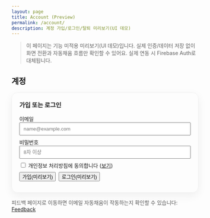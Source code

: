 ```yaml
---
layout: page
title: Account (Preview)
permalink: /account/
description: 계정 가입/로그인/탈퇴 미리보기(UI 데모)
---
```


> 이 페이지는 기능 미적용 미리보기(UI 데모)입니다. 실제 인증/데이터 저장 없이 화면 전환과 자동채움 흐름만 확인할 수 있어요. 실제 연동 시 Firebase Auth로 대체됩니다.

## 계정

<div id="auth-preview" class="auth-preview card-glow" style="padding:1rem 1.25rem; border-radius:16px;">
  <div class="state state-out">
    <h3 style="margin:.25rem 0 1rem;">가입 또는 로그인</h3>
    <form id="auth-form" onsubmit="return false;">
      <label>이메일<br>
        <input name="email" type="email" required placeholder="name@example.com" style="width:100%">
      </label>
      <label>비밀번호<br>
        <input name="password" type="password" required minlength="8" placeholder="8자 이상" style="width:100%">
      </label>
      <label style="display:block; margin:.5rem 0;">
        <input id="agree" type="checkbox" required>
        <span>개인정보 처리방침에 동의합니다 (<a href="/privacy/" target="_blank" rel="noopener">보기</a>)</span>
      </label>
      <div style="display:flex; gap:.5rem; margin-top:.5rem;">
        <button class="btn btn--alt-gradient" id="btn-signup">가입(미리보기)</button>
        <button class="btn" id="btn-signin">로그인(미리보기)</button>
      </div>
    </form>
  </div>
  <div class="state state-in" style="display:none;">
    <h3 style="margin:.25rem 0 .5rem;">로그인 상태</h3>
    <p style="margin:0 0 .5rem;">안녕하세요, <strong class="js-email">user@example.com</strong></p>
    <div style="display:flex; gap:.5rem;">
      <button class="btn" id="btn-signout">로그아웃(미리보기)</button>
      <button class="btn btn--outline" id="btn-delete">회원 탈퇴(미리보기)</button>
    </div>
  </div>
</div>

<p style="margin-top:1rem; color:rgba(0,0,0,.65);">피드백 페이지로 이동하면 이메일 자동채움이 작동하는지 확인할 수 있습니다: <a href="/feedback/">Feedback</a></p>

<script>
(function(){
  const KEY = 'auth_preview_email';
  const UID = 'preview-uid-1234';
  const root = document.getElementById('auth-preview');
  const out = root.querySelector('.state-out');
  const inn = root.querySelector('.state-in');
  const emailSpan = root.querySelector('.js-email');
  const form = document.getElementById('auth-form');
  const btnSignup = document.getElementById('btn-signup');
  const btnSignin = document.getElementById('btn-signin');
  const btnSignout = document.getElementById('btn-signout');
  const btnDelete = document.getElementById('btn-delete');

  function setSignedIn(email){
    localStorage.setItem(KEY, email);
    localStorage.setItem('auth_preview_uid', UID);
    emailSpan.textContent = email;
    out.style.display = 'none';
    inn.style.display = '';
  }
  function setSignedOut(){
    localStorage.removeItem(KEY);
    localStorage.removeItem('auth_preview_uid');
    out.style.display = '';
    inn.style.display = 'none';
  }
  function init(){
    const saved = localStorage.getItem(KEY);
    if(saved){ emailSpan.textContent = saved; setSignedIn(saved); }
  }

  btnSignup.addEventListener('click', function(){
    if(!form.reportValidity()) return;
    if(!document.getElementById('agree').checked){ alert('개인정보 처리방침에 동의해 주세요.'); return; }
    const email = form.email.value.trim();
    setSignedIn(email);
    alert('가입(미리보기): 동의 기록 및 가입 UI만 데모로 처리되었습니다.');
  });
  btnSignin.addEventListener('click', function(){
    if(!form.reportValidity()) return;
    const email = form.email.value.trim();
    setSignedIn(email);
    alert('로그인(미리보기): UI만 데모로 처리되었습니다.');
  });
  btnSignout.addEventListener('click', function(){ setSignedOut(); });
  btnDelete.addEventListener('click', function(){
    if(confirm('정말로 회원 탈퇴(미리보기)를 진행할까요?')){ setSignedOut(); alert('회원 탈퇴(미리보기) 완료'); }
  });

  init();
})();
</script>

<style>
.card-glow{ border:1px solid rgba(0,0,0,.06); border-radius:16px; box-shadow:0 8px 24px rgba(0,0,0,.06); }
label{ display:block; margin:.5rem 0; }
input[type="email"],input[type="password"]{ padding:.5rem .6rem; }
</style>
